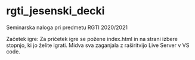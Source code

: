 # rgti_jesenski_decki
Seminarska naloga pri predmetu RGTI 2020/2021

Začetek igre:
Za pričetek igre se požene index.html in na strani izbere stopnjo, ki jo želite igrati. Midva sva zaganjala z raširitvijo Live Server v VS code.
